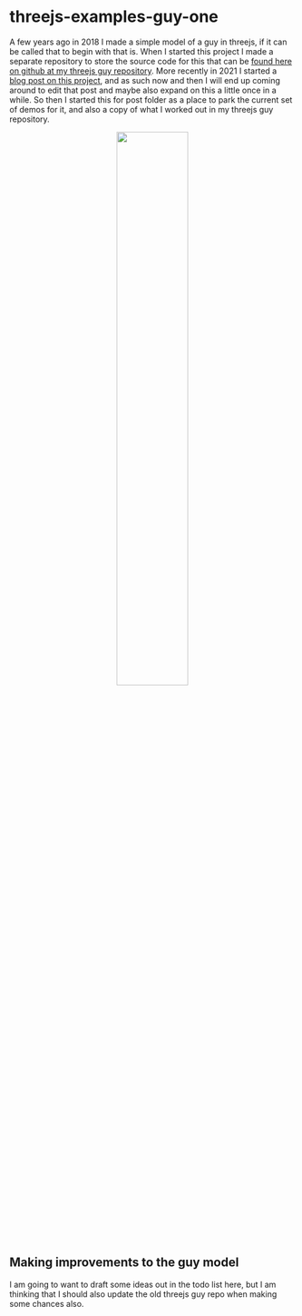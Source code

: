 # threejs-examples-guy-one

A few years ago in 2018 I made a simple model of a guy in threejs, if it can be called that to begin with that is. When I started this project I made a separate repository to store the source code for this that can be [found here on github at my threejs guy repository](https://github.com/dustinpfister/threejs_guy). More recently in 2021 I started a [blog post on this project](https://dustinpfister.github.io/2021/04/29/threejs-examples-guy-one/), and as such now and then I will end up coming around to edit that post and maybe also expand on this a little once in a while. So then I started this for post folder as a place to park the current set of demos for it, and also a copy of what I worked out in my threejs guy repository.

<div align="center">
      <a href="https://www.youtube.com/watch?v=u5tRAChrMfM">
         <img src="https://img.youtube.com/vi/u5tRAChrMfM/0.jpg" style="width:50%;">
      </a>
</div>


## Making improvements to the guy model

I am going to want to draft some ideas out in the todo list here, but I am thinking that I should also update the old threejs guy repo when making some chances also.